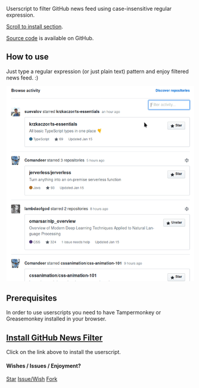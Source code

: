 Userscript to filter GitHub news feed using case-insensitive regular expression.

[Scroll to install section](#prerequisites).

[Source code](https://github.com/hckr/github-news-filter) is available on GitHub.


## How to use

Just type a regular expression (or just plain text) pattern and enjoy filtered news feed. :)

[![demo](https://raw.githubusercontent.com/hckr/github-news-filter/master/demo.gif)](https://hckr.pl/github-news-filter/)


## Prerequisites

In order to use userscripts you need to have Tampermonkey or Greasemonkey installed in your browser.


## [Install GitHub News Filter](https://hckr.pl/github-news-filter/GitHub_News_Filter.user.js)

Click on the link above to install the userscript.


#### Wishes / Issues / Enjoyment?

<a class="github-button" href="https://github.com/hckr/github-news-filter" data-icon="octicon-star" data-size="large" data-show-count="true" aria-label="Star hckr/github-news-filter on GitHub">Star</a> <a class="github-button" href="https://github.com/hckr/github-news-filter/issues" data-icon="octicon-issue-opened" data-size="large" data-show-count="true" aria-label="Issue hckr/github-news-filter on GitHub">Issue/Wish</a> <a class="github-button" href="https://github.com/hckr/github-news-filter/fork" data-icon="octicon-repo-forked" data-size="large" data-show-count="true" aria-label="Fork hckr/github-news-filter on GitHub">Fork</a>

<script src="https://buttons.github.io/buttons.js"></script>
